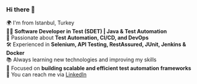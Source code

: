 ### Hi there 👋  

🌍 I'm from Istanbul, Turkey  
👨‍💻 **Software Developer in Test (SDET) | Java & Test Automation**  
🚀 Passionate about **Test Automation, CI/CD, and DevOps**  
🛠 Experienced in **Selenium, API Testing, RestAssured, JUnit, Jenkins & Docker**  
📚 Always learning new technologies and improving my skills  
🎯 Focused on **building scalable and efficient test automation frameworks**  
📩 You can reach me via [LinkedIn](https://www.linkedin.com/in/emreosman)  

  

